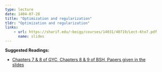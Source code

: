 ```yaml
---
type: lecture
date: 1404-07-28
title: "Optimization and regularization"
tldr: "Optimization and regularization"
links: 
    - url: https://sharif.edu/~beigy/courses/14031/40719/Lect-6to7.pdf
      name: slides
---
```


**Suggested Readings:**
- [Chapters 7 & 8 of GYC, Chapters 8 & 9 of BSH, Papers given in the slides](https://nlp.stanford.edu/IR-book/pdf/04const.pdf)
